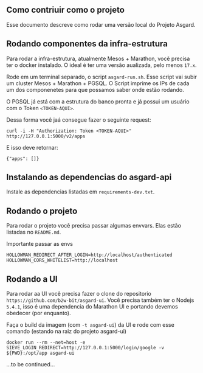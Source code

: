 
## Como contriuir como o projeto

Esse documento descreve como rodar uma versão local do Projeto Asgard.

## Rodando componentes da infra-estrutura

Para rodar a infra-estrutura, atualmente Mesos + Marathon, você precisa
ter o docker instalado. O ideal é ter uma versão aualizada, pelo menos `17.x`.

Rode em um terminal separado, o script `asgard-run.sh`. Esse script vai subir um cluster
Mesos + Marathon + PGSQL. O Script imprime os IPs de cada um dos componenetes para que
possamos saber onde estão rodando.

O PGSQL já está com a estrutura do banco pronta e já possui um usuário com o Token `<TOKEN-AQUI>`.

Dessa forma você jaá consegue fazer o seguinte request:

`curl -i -H "Authorization: Token <TOKEN-AQUI>" http://127.0.0.1:5000/v2/apps`

E isso deve retornar:

```
{"apps": []}
```

## Instalando as dependencias do asgard-api

Instale as dependencias listadas em `requirements-dev.txt`.

## Rodando o projeto

Para rodar o projeto você precisa passar algumas envvars. Elas estão listadas no `README.md`.

Importante passar as envs 

`HOLLOWMAN_REDIRECT_AFTER_LOGIN=http://localhost/authenticated`
`HOLLOWMAN_CORS_WHITELIST=http://localhost`

## Rodando a UI

Para rodar aa UI você precisa fazer o clone do repositorio `https://github.com/b2w-bit/asgard-ui`.
Você precisa também ter o Nodejs `5.4.1`, isso é uma dependencia do Marathon UI e portando devemos
obedecer (por enquanto).

Faça o build da imagem (com `-t asgard-ui`) da UI e rode com esse comando (estando na raiz do projeto asgard-ui)

`docker run --rm --net=host -e SIEVE_LOGIN_REDIRECT=http://127.0.0.1:5000/login/google -v ${PWD}:/opt/app asgard-ui`

...to be continued...


